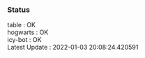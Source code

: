 ### Status


table : OK  
hogwarts : OK  
icy-bot : OK  
Latest Update : 2022-01-03 20:08:24.420591
